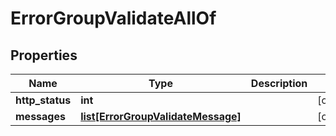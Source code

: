 # ErrorGroupValidateAllOf

## Properties
| Name | Type | Description | Notes |
| ------------ | ------------- | ------------- | ------------- |
| **http_status** | **int** |  | [optional]  |
| **messages** | [**list[ErrorGroupValidateMessage]**](ErrorGroupValidateMessage.md) |  | [optional]  |



